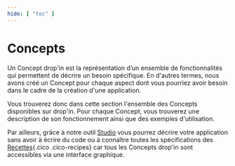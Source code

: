 ```yaml
---
hide: [ "toc" ]
---
```

# Concepts

Un Concept drop'in est la représentation d’un ensemble de fonctionnalités qui permettent de décrire un besoin spécifique. En d'autres termes, nous avons créé un Concept pour chaque aspect dont vous pourriez avoir besoin dans le cadre de la création d'une application.

Vous trouverez donc dans cette section l'ensemble des Concepts disponibles sur drop'in. Pour chaque Concept, vous trouverez une description de son fonctionnement ainsi que des exemples d'utilisation.

Par ailleurs, grâce à notre outil [Studio](/fr/cloud/#studio) vous pourrez décrire votre application sans avoir à écrire du code ou à connaître toutes les spécifications des [Recettes](/fr/concepts/recipes/){.cico .cico-recipes} car tous les Concepts drop'in sont accessibles via une interface graphique.
